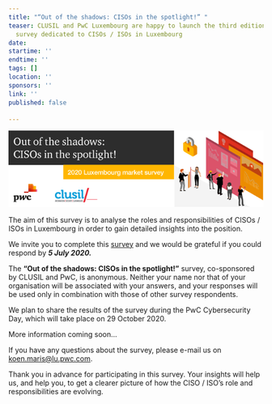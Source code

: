 ```yaml
---
title: "“Out of the shadows: CISOs in the spotlight!” "
teaser: CLUSIL and PwC Luxembourg are happy to launch the third edition of the only
  survey dedicated to CISOs / ISOs in Luxembourg
date: 
startime: ''
endtime: ''
tags: []
location: ''
sponsors: ''
link: ''
published: false

---
```

![](/assets/img/banner-ciso-survey_bat.png)

The aim of this survey is to analyse the roles and responsibilities of CISOs / ISOs in Luxembourg in order to gain detailed insights into the position.   
  
We invite you to complete this [survey](http://survey.pwc.lu/efm/itw/answer/s/iofl5nito7/k/Out_of_the_shadows_CISOs_in_the_spotlight_2020) and we would be grateful if you could respond by **_5 July 2020._**  
  
The **“Out of the shadows: CISOs in the spotlight!”** survey, co-sponsored by CLUSIL and PwC, is anonymous. Neither your name nor that of your organisation will be associated with your answers, and your responses will be used only in combination with those of other survey respondents.   
  
We plan to share the results of the survey during the PwC Cybersecurity Day, which will take place on 29 October 2020.   
  
More information coming soon...   
  
If you have any questions about the survey, please e-mail us on [koen.maris@lu.pwc.com](mailto:koen.maris@lu.pwc.com).  
  
Thank you in advance for participating in this survey. Your insights will help us, and help you, to get a clearer picture of how the CISO / ISO’s role and responsibilities are evolving. 